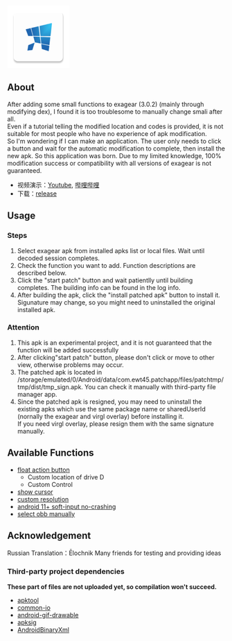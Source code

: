![icon](/patchapp/src/main/res/mipmap-xxhdpi/ic_launcher.png)

## About
After adding some small functions to exagear (3.0.2) (mainly through modifying dex), I found it is too troublesome to manually change smali after all. \
Even if a tutorial telling the modified location and codes is provided, it is not suitable for most people who have no experience of apk modification.\
So I'm wondering if I can make an application. The user only needs to click a button and wait for the automatic modification to complete, then install the new apk. So this application was born. Due to my limited knowledge, 100% modification success or compatibility with all versions of exagear is not guaranteed.

- 视频演示：[Youtube](https://youtu.be/t0y_AcWhZxI), [哔哩哔哩](https://www.bilibili.com/video/BV1mY411X7Nn/)
- 下载：[release](https://github.com/ewt45/EDPatch/releases)
## Usage
### Steps
1. Select exagear apk from installed apks list or local files. Wait until decoded session completes.
2. Check the function you want to add. Function descriptions  are described below.
3. Click the "start patch" button and wait patientlly until building completes. The building info can be found in the log info.
4. After building the apk, click the "install patched apk" button to install it. Sigunature may change, so you might need to uninstalled the original installed apk.

### Attention
1. This apk is an experimental project, and it is not guaranteed that the function will be added successfully
2. After clicking"start patch" button, please don't click or move to other view, otherwise problems may occur.
3. The patched apk is located in  /storage/emulated/0/Android/data/com.ewt45.patchapp/files/patchtmp/tmp/dist/tmp_sign.apk. You can check it manually with third-party file manager app. 
4. Since the patched apk is resigned, you may need to uninstall the existing apks which use the same package name or sharedUserId (nornally the exagear and virgl overlay) before installing it. \
If you need virgl overlay, please resign them with the same signature manually.


## Available Functions
- [float action button](https://ewt45.github.io/blogs/2022/winter/exagearFab/) 
  - Custom location of drive D
  - Custom Control
- [show cursor](https://ewt45.github.io/blogs/2022/winter/exagearDefaultCursor/)
- [custom resolution](https://ewt45.github.io/blogs/2022/autumn/exagearCustomResl/)
- [android 11+ soft-input no-crashing](https://ewt45.github.io/blogs/2022/autumn/exagearKeyboard/)
- [select obb manually](https://ewt45.github.io/blogs/2022/winter/exagearFindObb/)


## Acknowledgement
Russian Translation：Ēlochnik
Many friends for testing and providing ideas
### Third-party project dependencies
**These part of files are not uploaded yet, so compilation won't succeed.**
- [apktool](https://ibotpeaches.github.io/Apktool/)
- [common-io](https://commons.apache.org/proper/commons-io/)
- [android-gif-drawable](https://github.com/koral--/android-gif-drawable)
- [apksig](https://android.googlesource.com/platform/tools/apksig)
- [AndroidBinaryXml](https://github.com/senswrong/AndroidBinaryXml)



